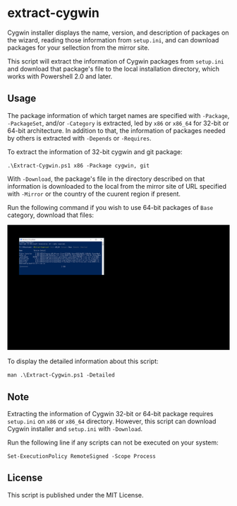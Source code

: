 extract-cygwin
===============

Cygwin installer displays the name, version, and description of packages on
the wizard, reading those information from `setup.ini`, and can download
packages for your sellection from the mirror site.

This script will extract the information of Cygwin packages from `setup.ini`
and download that package's file to the local installation directory,
which works with Powershell 2.0 and later.

## Usage

The package information of which target names are specified with `-Package`,
`-PackageSet`, and/or `-Category` is extracted, led by `x86` or `x86_64` for
32-bit or 64-bit architecture. In addition to that, the information of packages
needed by others is extracted with `-Depends` or `-Requires`.

To extract the information of 32-bit cygwin and git package:

    .\Extract-Cygwin.ps1 x86 -Package cygwin, git

With `-Download`, the package's file in the directory described on that
information is downloaded to the local from the mirror site of URL specified
with `-Mirror` or the country of the cuurent region if present.

Run the following command if you wish to use 64-bit packages of `Base`
category, download that files:

<p>
  <img alt="Download" src="https://github.com/kawagita/extract-cygwin/raw/master/download.gif"/>
</p>

To display the detailed information about this script:

    man .\Extract-Cygwin.ps1 -Detailed

## Note

Extracting the information of Cygwin 32-bit or 64-bit package requires
`setup.ini` on `x86` or `x86_64` directory. However, this script can download
Cygwin installer and `setup.ini` with `-Download`.

Run the following line if any scripts can not be executed on your system:

    Set-ExecutionPolicy RemoteSigned -Scope Process

## License

This script is published under the MIT License.

